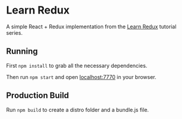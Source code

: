 # Learn Redux

A simple React + Redux implementation from the [Learn Redux](https://learnredux.com/) tutorial series.

## Running

First `npm install` to grab all the necessary dependencies.

Then run `npm start` and open <localhost:7770> in your browser.

## Production Build

Run `npm build` to create a distro folder and a bundle.js file.
